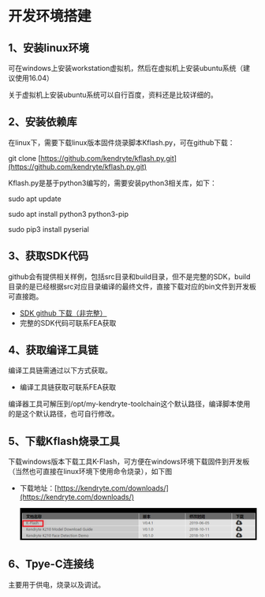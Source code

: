 # 开发环境搭建

## 1、安装linux环境

可在windows上安装workstation虚拟机，然后在虚拟机上安装ubuntu系统（建议使用16.04）

关于虚拟机上安装ubuntu系统可以自行百度，资料还是比较详细的。

## 2、安装依赖库

在linux下，需要下载linux版本固件烧录脚本Kflash.py，可在github下载：

git clone [https://github.com/kendryte/kflash.py.git](https://github.com/kendryte/kflash.py.git)

Kflash.py是基于python3编写的，需要安装python3相关库，如下：

sudo apt update

sudo apt install python3 python3-pip

sudo pip3 install pyserial

## 3、获取SDK代码

github会有提供相关样例，包括src目录和build目录，但不是完整的SDK，build目录的是已经根据src对应目录编译的最终文件，直接下载对应的bin文件到开发板可直接跑。

* [SDK github 下载（非完整）](https://github.com/ai-alloy/alloy-eyes-sdk)
* 完整的SDK代码可联系FEA获取

## 4、获取编译工具链

编译工具链需通过以下方式获取。

* 编译工具链获取可联系FEA获取

编译器工具可解压到/opt/my-kendryte-toolchain这个默认路径，编译脚本使用的是这个默认路径，也可自行修改。

## 5、下载Kflash烧录工具

下载windows版本下载工具K-Flash，可方便在windows环境下载固件到开发板（当然也可直接在linux环境下使用命令烧录），如下图

* 下载地址：[https://kendryte.com/downloads/](https://kendryte.com/downloads/)

  ![](../.gitbook/assets/window-k-flash-download.png)

## 6、Tpye-C连接线

主要用于供电，烧录以及调试。

